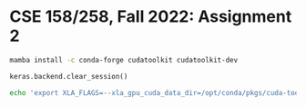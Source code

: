 # CSE 158/258, Fall 2022: Assignment 2

```sh
mamba install -c conda-forge cudatoolkit cudatoolkit-dev
```

```python
keras.backend.clear_session()
```

```sh
echo 'export XLA_FLAGS=--xla_gpu_cuda_data_dir=/opt/conda/pkgs/cuda-toolkit/' > $CONDA_PREFIX/etc/conda/activate.d/activate-cuda-toolkit.sh && chmod +x $CONDA_PREFIX/etc/conda/activate.d/activate-cuda-toolkit.sh
```